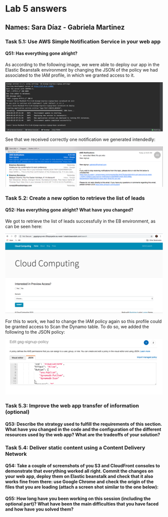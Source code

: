 # Lab 5 answers

## Names: Sara Díaz - Gabriela Martinez

### Task 5.1: Use AWS Simple Notification Service in your web app

#### Q51: Has everything gone alright?
As according to the following image, we were able to deploy our app in the Elastic Beanstalk environment by changing the JSON of the policy we had associated to the IAM profile, in which we granted access to it.

![IAMPolicySucceeded](https://github.com/mgmartinezl/CLOUD-COMPUTING-CLASS-2019/blob/master/Labs-solutions/Lab5/deployAppagain.png)

See that we received correctly one notification we generated intendedly:

![IAMPolicySucceeded](https://github.com/mgmartinezl/CLOUD-COMPUTING-CLASS-2019/blob/master/Labs-solutions/Lab5/emailArrived.png)

### Task 5.2: Create a new option to retrieve the list of leads

#### Q52: Has everything gone alright? What have you changed?
We got to retrieve the list of leads successfully in the EB environment, as can be seen here:

![DeployLeadsWorking](https://github.com/mgmartinezl/CLOUD-COMPUTING-CLASS-2019/blob/master/Labs-solutions/Lab5/deploymentWorking.png)

For this to work, we had to change the IAM policy again so this profile could be granted access to Scan the Dynamo table. To do so, we added the following to the JSON policy:

![JSONChanges](https://github.com/mgmartinezl/CLOUD-COMPUTING-CLASS-2019/blob/master/Labs-solutions/Lab5/changePolicy.png)

### Task 5.3: Improve the web app transfer of information (optional)

#### Q53: Describe the strategy used to fulfill the requirements of this section. What have you changed in the code and the configuration of the different resources used by the web app? What are the tradeoffs of your solution?

### Task 5.4: Deliver static content using a Content Delivery Network

#### Q54: Take a couple of screenshots of you S3 and CloudFront consoles to demonstrate that everything worked all right. Commit the changes on your web app, deploy them on Elastic beanstalk and check that it also works fine from there: use Google Chrome and check the origin of the files that you are loading (attach a screen shot similar to the one below):

#### Q55: How long have you been working on this session (including the optional part)? What have been the main difficulties that you have faced and how have you solved them?

